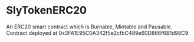 # SlyTokenERC20
An ERC20 smart contract which is Burnable, Mintable and Pausable.
Contract deployed at 0x3FA1E95C0A342f5e2cfbC489e60D866f6B1d98C9
